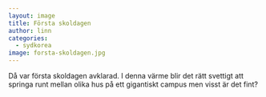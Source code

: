 ```yaml
---
layout: image
title: Första skoldagen
author: linn
categories:
  - sydkorea
image: forsta-skoldagen.jpg
---
```


Då var första skoldagen avklarad. I denna värme blir det rätt svettigt att springa runt mellan olika hus på ett gigantiskt campus men visst är det fint?